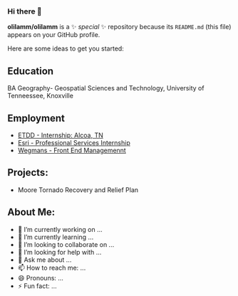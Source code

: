 ### Hi there 👋


**olilamm/olilamm** is a ✨ _special_ ✨ repository because its `README.md` (this file) appears on your GitHub profile.

Here are some ideas to get you started:

## Education
BA Geography- Geospatial Sciences and Technology, University of Tenneessee, Knoxville

## Employment
- [ETDD - Internship: Alcoa, TN](https://www.etdd.org/)
- [Esri - Professional Services Internship](https://www.esri.com/en-us/arcgis/services/overview) 
- [Wegmans - Front End Managemennt](https://jobs.wegmans.com/) 

## Projects:
- Moore Tornado Recovery and Relief Plan

## About Me:
- 🔭 I’m currently working on ...
- 🌱 I’m currently learning ...
- 👯 I’m looking to collaborate on ...
- 🤔 I’m looking for help with ...
- 💬 Ask me about ...
- 📫 How to reach me: ...
- 😄 Pronouns: ...
- ⚡ Fun fact: ...

